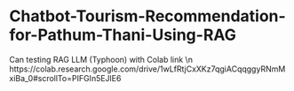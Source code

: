 # Chatbot-Tourism-Recommendation-for-Pathum-Thani-Using-RAG
<p>Can testing RAG LLM (Typhoon) with Colab link \n https://colab.research.google.com/drive/1wLfRtjCxXKz7qgiACqqggyRNmMxiBa_0#scrollTo=PIFGIn5EJlE6</p>
